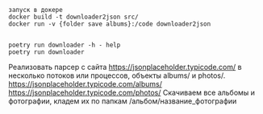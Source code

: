 
```
запуск в докере
docker build -t downloader2json src/
docker run -v {folder save albums}:/code downloader2json 


poetry run downloader -h - help
poetry run downloader

```


Реализовать парсер с сайта https://jsonplaceholder.typicode.com/ в несколько потоков или процессов, объекты albums/ и photos/.
https://jsonplaceholder.typicode.com/albums/
https://jsonplaceholder.typicode.com/photos/
Скачиваем все альбомы и фотографии, кладем их по папкам /альбом/название_фотографии